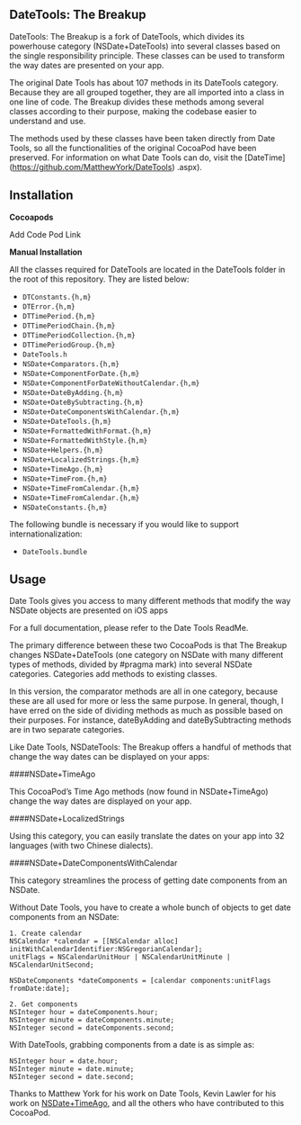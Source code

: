 ## DateTools: The Breakup

DateTools: The Breakup is a fork of DateTools, which divides its powerhouse category (NSDate+DateTools) into several classes based on the single responsibility principle. These classes can be used to transform the way dates are presented on your app.

The original Date Tools has about 107 methods in its DateTools category. Because they are all grouped together, they are all imported into a class in one line of code. The Breakup divides these methods among several classes according to their purpose, making the codebase easier to understand and use.

The methods used by these classes have been taken directly from Date Tools, so all the functionalities of the original CocoaPod have been preserved. For information on what Date Tools can do, visit the [DateTime] (https://github.com/MatthewYork/DateTools) .aspx).  

## Installation

**Cocoapods**

Add Code Pod Link

**Manual Installation**

All the classes required for DateTools are located in the DateTools folder in the root of this repository. They are listed below:


* <code>DTConstants.{h,m}</code>
* <code>DTError.{h,m}</code>
* <code>DTTimePeriod.{h,m}</code>
* <code>DTTimePeriodChain.{h,m}</code>
* <code>DTTimePeriodCollection.{h,m}</code>
* <code>DTTimePeriodGroup.{h,m}</code>
* <code>DateTools.h</code>
* <code>NSDate+Comparators.{h,m}</code>
* <code>NSDate+ComponentForDate.{h,m}</code>
* <code>NSDate+ComponentForDateWithoutCalendar.{h,m}</code>
* <code>NSDate+DateByAdding.{h,m}</code>
* <code>NSDate+DateBySubtracting.{h,m}</code>
* <code>NSDate+DateComponentsWithCalendar.{h,m}</code>
* <code>NSDate+DateTools.{h,m}</code>
* <code>NSDate+FormattedWithFormat.{h,m}</code>
* <code>NSDate+FormattedWithStyle.{h,m}</code>
* <code>NSDate+Helpers.{h,m}</code>
* <code>NSDate+LocalizedStrings.{h,m}</code>
* <code>NSDate+TimeAgo.{h,m}</code>
* <code>NSDate+TimeFrom.{h,m}</code>
* <code>NSDate+TimeFromCalendar.{h,m}</code>
* <code>NSDate+TimeFromCalendar.{h,m}</code>
* <code>NSDateConstants.{h,m}</code>


The following bundle is necessary if you would like to support internationalization:

* <code>DateTools.bundle</code>


## Usage

Date Tools gives you access to many different methods that modify the way NSDate objects are presented on iOS apps 

For a full documentation, please refer to the Date Tools ReadMe.

The primary difference between these two CocoaPods is that The Breakup changes NSDate+DateTools (one category on NSDate with many different types of methods, divided by #pragma mark) into several NSDate categories. Categories add methods to existing classes. 

In this version, the comparator methods are all in one category, because these are all used for more or less the same purpose. In general, though, I have erred on the side of dividing methods as much as possible based on their purposes. For instance, dateByAdding and dateBySubtracting methods are in two separate categories.

Like Date Tools, NSDateTools: The Breakup offers a handful of methods that change the way dates can be displayed on your apps:

####NSDate+TimeAgo 

This CocoaPod’s Time Ago methods (now found in NSDate+TimeAgo) change the way dates are displayed on your app. 

####NSDate+LocalizedStrings

Using this category, you can easily translate the dates on your app into 32 languages (with two Chinese dialects). 	

####NSDate+DateComponentsWithCalendar

This category streamlines the process 		of getting date components from an NSDate. 

Without Date Tools, you have to create a whole bunch of objects to get date components from an NSDate:

```objc
1. Create calendar
NSCalendar *calendar = [[NSCalendar alloc] initWithCalendarIdentifier:NSGregorianCalendar];
unitFlags = NSCalendarUnitHour | NSCalendarUnitMinute | NSCalendarUnitSecond;

NSDateComponents *dateComponents = [calendar components:unitFlags fromDate:date];

2. Get components
NSInteger hour = dateComponents.hour;
NSInteger minute = dateComponents.minute;
NSInteger second = dateComponents.second;

```

With DateTools, grabbing components from a date is as simple as:

```objc
NSInteger hour = date.hour;
NSInteger minute = date.minute;
NSInteger second = date.second;
```


Thanks to  Matthew York for his work on Date Tools, Kevin Lawler for his work on [NSDate+TimeAgo](https://github.com/kevinlawler/NSDate-TimeAgo), and all the others who have contributed to this CocoaPod. 


